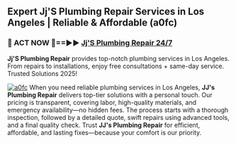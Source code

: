## Expert Jj'S Plumbing Repair Services in Los Angeles | Reliable & Affordable (a0fc)  

<h3>🚿 ACT NOW 🌟==►► <a href="https://tinyurl.com/2ne6vx2x" rel="nofollow">Jj'S Plumbing Repair 24/7</a></h3>

**Jj'S Plumbing Repair** provides top-notch plumbing services in Los Angeles. From repairs to installations, enjoy free consultations + same-day service. Trusted Solutions 2025!

[![a0fc](https://i.imgur.com/4PFF4AK.jpeg)](https://tinyurl.com/2ne6vx2x)
When you need reliable plumbing services in Los Angeles, **JJ's Plumbing Repair** delivers top-tier solutions with a personal touch. Our pricing is transparent, covering labor, high-quality materials, and emergency availability—no hidden fees. The process starts with a thorough inspection, followed by a detailed quote, swift repairs using advanced tools, and a final quality check. Trust **JJ's Plumbing Repair** for efficient, affordable, and lasting fixes—because your comfort is our priority.